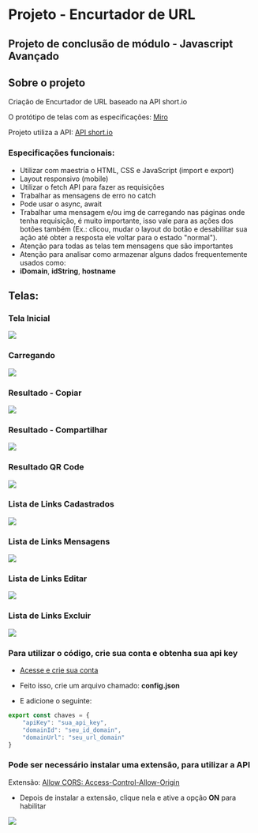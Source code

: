 # Projeto - Encurtador de URL

## Projeto de conclusão de módulo - Javascript Avançado
## Sobre o projeto

Criação de Encurtador de URL baseado na API short.io

O protótipo de telas com as especificações: [Miro](https://miro.com/app/board/uXjVMQUy4z4=/)

Projeto utiliza a API: [API short.io](https://app.short.io/settings/integrations/api-key)
### Especificações funcionais:
* Utilizar com maestria o HTML, CSS e JavaScript (import e export)
* Layout responsivo (mobile)
* Utilizar o fetch API para fazer as requisições
* Trabalhar as mensagens de erro no catch
* Pode usar o async, await
* Trabalhar uma mensagem e/ou img de carregando nas páginas onde tenha requisição, é muito importante, isso vale para as ações dos botões também (Ex.: clicou, mudar o layout do botão e desabilitar sua ação até obter a resposta ele voltar para o estado "normal").
* Atenção para todas as telas tem mensagens que são importantes
* Atenção para analisar como armazenar alguns dados frequentemente usados como:
* **iDomain**, **idString**, **hostname**

## Telas:

### Tela Inicial

<img src="assets/requisitos/Tela-Inicial.png">

### Carregando

<img src="assets/requisitos/Carregando.png">

### Resultado - Copiar

<img src="assets/requisitos/Resultado-Copiar.png">

### Resultado - Compartilhar

<img src="assets/requisitos/Resultado-Compartilhar.png">

### Resultado QR Code

<img src="assets/requisitos/Resultado-QR-Code.png">

### Lista de Links Cadastrados

<img src="assets/requisitos/Lista-de-Links-Cadastrados.png">

### Lista de Links Mensagens

<img src="assets/requisitos/Lista-de-Links-Mensagens.png">

### Lista de Links Editar

<img src="assets/requisitos/Lista-de-Links-Editar.png">

### Lista de Links Excluir

<img src="assets/requisitos/Lista-de-Links-Excluir.png">


### Para utilizar o código, crie sua conta e obtenha sua api key

* [Acesse e crie sua conta](https://short.io/pt)

* Feito isso, crie um arquivo chamado: **config.json**
* E adicione o seguinte:

```js
export const chaves = {
    "apiKey": "sua_api_key",
    "domainId": "seu_id_domain",
    "domainUrl": "seu_url_domain"
}
```

### Pode ser necessário instalar uma extensão, para utilizar a API

Extensão: [Allow CORS: Access-Control-Allow-Origin](https://chrome.google.com/webstore/detail/allow-cors-access-control/lhobafahddgcelffkeicbaginigeejlf?hl=pt-br)

* Depois de instalar a extensão, clique nela e ative a opção **ON** para habilitar

<img src="assets/requisitos/extensao.png">